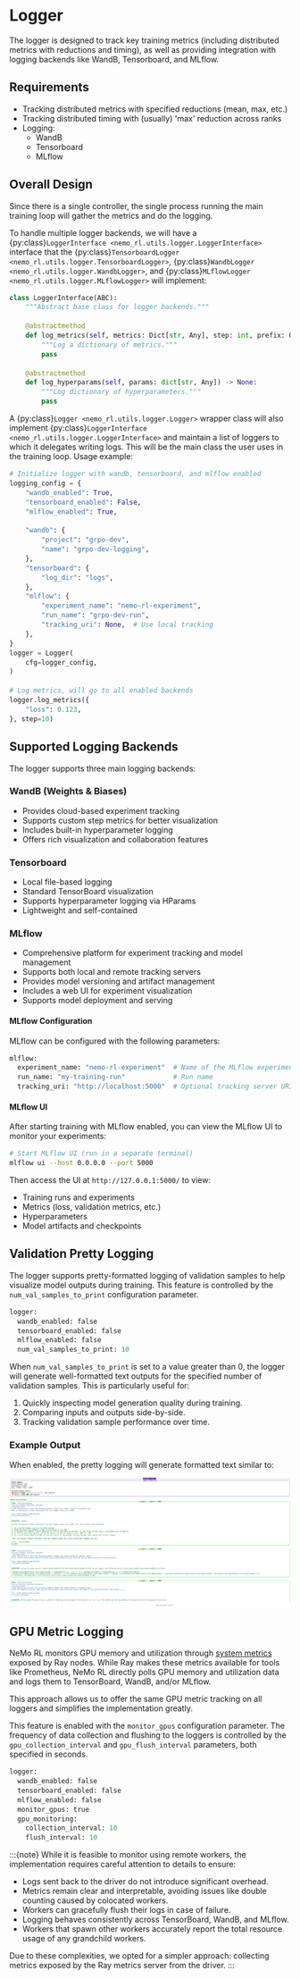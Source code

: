 # Logger

The logger is designed to track key training metrics (including distributed metrics with reductions and timing), as well as providing integration with logging backends like WandB, Tensorboard, and MLflow.

## Requirements

* Tracking distributed metrics with specified reductions (mean, max, etc.)
* Tracking distributed timing with (usually) 'max' reduction across ranks
* Logging:
   * WandB
   * Tensorboard
   * MLflow

## Overall Design

Since there is a single controller, the single process running the main training loop will gather the metrics and do the logging.

To handle multiple logger backends, we will have a {py:class}`LoggerInterface <nemo_rl.utils.logger.LoggerInterface>` interface that the {py:class}`TensorboardLogger <nemo_rl.utils.logger.TensorboardLogger>`, {py:class}`WandbLogger <nemo_rl.utils.logger.WandbLogger>`, and {py:class}`MLflowLogger <nemo_rl.utils.logger.MLflowLogger>` will implement:

```python
class LoggerInterface(ABC):
    """Abstract base class for logger backends."""

    @abstractmethod
    def log_metrics(self, metrics: Dict[str, Any], step: int, prefix: Optional[str]: "") -> None:
        """Log a dictionary of metrics."""
        pass

    @abstractmethod
    def log_hyperparams(self, params: dict[str, Any]) -> None:
        """Log dictionary of hyperparameters."""
        pass
```

A {py:class}`Logger <nemo_rl.utils.logger.Logger>` wrapper class will also implement {py:class}`LoggerInterface <nemo_rl.utils.logger.LoggerInterface>` and maintain a list of loggers to which it delegates writing logs. This will be the main class the user uses in the training loop. Usage example:

```python
# Initialize logger with wandb, tensorboard, and mlflow enabled
logging_config = {
    "wandb_enabled": True,
    "tensorboard_enabled": False,
    "mlflow_enabled": True,

    "wandb": {
        "project": "grpo-dev",
        "name": "grpo-dev-logging",
    },
    "tensorboard": {
        "log_dir": "logs",
    },
    "mlflow": {
        "experiment_name": "nemo-rl-experiment",
        "run_name": "grpo-dev-run",
        "tracking_uri": None,  # Use local tracking
    },
}
logger = Logger(
    cfg=logger_config,
)

# Log metrics, will go to all enabled backends
logger.log_metrics({
    "loss": 0.123,
}, step=10)
```

## Supported Logging Backends

The logger supports three main logging backends:

### WandB (Weights & Biases)
- Provides cloud-based experiment tracking
- Supports custom step metrics for better visualization
- Includes built-in hyperparameter logging
- Offers rich visualization and collaboration features

### Tensorboard
- Local file-based logging
- Standard TensorBoard visualization
- Supports hyperparameter logging via HParams
- Lightweight and self-contained

### MLflow
- Comprehensive platform for experiment tracking and model management
- Supports both local and remote tracking servers
- Provides model versioning and artifact management
- Includes a web UI for experiment visualization
- Supports model deployment and serving

#### MLflow Configuration

MLflow can be configured with the following parameters:

```python
mlflow:
  experiment_name: "nemo-rl-experiment"  # Name of the MLflow experiment
  run_name: "my-training-run"            # Run name
  tracking_uri: "http://localhost:5000"  # Optional tracking server URI
```


#### MLflow UI

After starting training with MLflow enabled, you can view the MLflow UI to monitor your experiments:

```bash
# Start MLflow UI (run in a separate terminal)
mlflow ui --host 0.0.0.0 --port 5000
```

Then access the UI at `http://127.0.0.1:5000/` to view:
- Training runs and experiments
- Metrics (loss, validation metrics, etc.)
- Hyperparameters
- Model artifacts and checkpoints

## Validation Pretty Logging

The logger supports pretty-formatted logging of validation samples to help visualize model outputs during training. This feature is controlled by the `num_val_samples_to_print` configuration parameter.

```python
logger:
  wandb_enabled: false
  tensorboard_enabled: false
  mlflow_enabled: false
  num_val_samples_to_print: 10
```

When `num_val_samples_to_print` is set to a value greater than 0, the logger will generate well-formatted text outputs for the specified number of validation samples. This is particularly useful for:

1. Quickly inspecting model generation quality during training.
2. Comparing inputs and outputs side-by-side.
3. Tracking validation sample performance over time.

### Example Output

When enabled, the pretty logging will generate formatted text similar to:

![Validation Pretty Logging Example](../assets/val-log.png)

## GPU Metric Logging

NeMo RL monitors GPU memory and utilization through [system metrics](https://docs.ray.io/en/latest/ray-observability/reference/system-metrics.html#system-metrics) exposed by Ray nodes. While Ray makes these metrics available for tools like Prometheus, NeMo RL directly polls GPU memory and utilization data and logs them to TensorBoard, WandB, and/or MLflow.

This approach allows us to offer the same GPU metric tracking on all loggers and simplifies the implementation greatly.

This feature is enabled with the `monitor_gpus` configuration parameter. The frequency of data collection and flushing to the loggers is controlled by the `gpu_collection_interval` and `gpu_flush_interval` parameters, both specified in seconds.

```python
logger:
  wandb_enabled: false
  tensorboard_enabled: false
  mlflow_enabled: false
  monitor_gpus: true
  gpu_monitoring:
    collection_interval: 10
    flush_interval: 10
```

:::{note}
While it is feasible to monitor using remote workers, the implementation requires careful attention to details to ensure:
* Logs sent back to the driver do not introduce significant overhead.
* Metrics remain clear and interpretable, avoiding issues like double counting caused by colocated workers.
* Workers can gracefully flush their logs in case of failure.
* Logging behaves consistently across TensorBoard, WandB, and MLflow.
* Workers that spawn other workers accurately report the total resource usage of any grandchild workers.

Due to these complexities, we opted for a simpler approach: collecting metrics exposed by the Ray metrics server from the driver.
:::